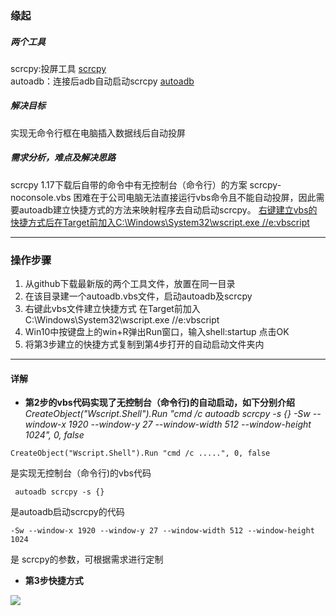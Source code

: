 ### 缘起
##### 两个工具
scrcpy:投屏工具  [scrcpy](https://github.com/Genymobile/scrcpy)  
autoadb：连接后adb自动启动scrcpy   [autoadb](https://github.com/rom1v/autoadb)

##### 解决目标  
实现无命令行框在电脑插入数据线后自动投屏
##### 需求分析，难点及解决思路  
scrcpy 1.17下载后自带的命令中有无控制台（命令行）的方案  scrcpy-noconsole.vbs         困难在于公司电脑无法直接运行vbs命令且不能自动投屏，因此需要autoadb建立快捷方式的方法来映射程序去自动启动scrcpy。
<u>右键建立vbs的快捷方式后在Target前加入C:\Windows\System32\wscript.exe //e:vbscript</u>

---

### 操作步骤
1. 从github下载最新版的两个工具文件，放置在同一目录
2. 在该目录建一个autoadb.vbs文件，启动autoadb及scrcpy
3. 右键此vbs文件建立快捷方式 在Target前加入C:\Windows\System32\wscript.exe //e:vbscript
4. Win10中按键盘上的win+R弹出Run窗口，输入shell:startup 点击OK
5. 将第3步建立的快捷方式复制到第4步打开的自动启动文件夹内

---

#### 详解
+ **第2步的vbs代码实现了无控制台（命令行)的自动启动，如下分别介绍**  
_CreateObject("Wscript.Shell").Run "cmd /c autoadb scrcpy -s {} -Sw --window-x 1920 --window-y 27 --window-width 512 --window-height 1024", 0, false_

```plain
CreateObject("Wscript.Shell").Run "cmd /c .....", 0, false
```

是实现无控制台（命令行)的vbs代码

```plain
 autoadb scrcpy -s {} 
```

是autoadb启动scrcpy的代码

```plain
-Sw --window-x 1920 --window-y 27 --window-width 512 --window-height 1024 
```

是 scrcpy的参数，可根据需求进行定制

+ **第3步快捷方式**

![](https://wallpapercave.com/wp/wp6522801.jpg)

